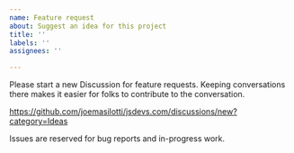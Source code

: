 ```yaml
---
name: Feature request
about: Suggest an idea for this project
title: ''
labels: ''
assignees: ''

---
```


Please start a new Discussion for feature requests. Keeping conversations there makes it easier for folks to contribute to the conversation.

https://github.com/joemasilotti/jsdevs.com/discussions/new?category=Ideas

Issues are reserved for bug reports and in-progress work.
